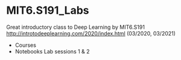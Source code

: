# MIT6.S191_Labs

Great introductory class to Deep Learning by MIT6.S191 http://introtodeeplearning.com/2020/index.html (03/2020, 03/2021)
- Courses
- Notebooks Lab sessions 1 & 2 


